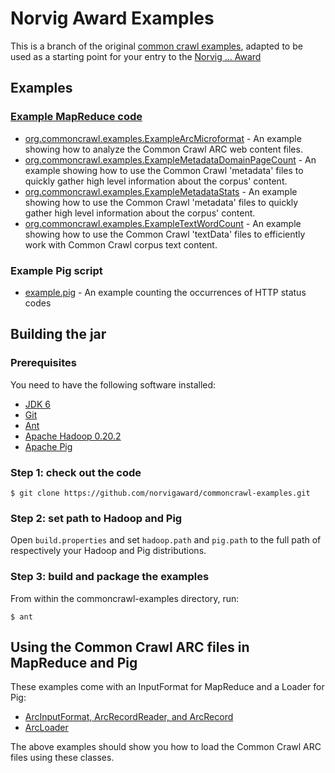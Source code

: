 Norvig Award Examples
=====================

This is a branch of the original [common crawl examples](https://github.com/commoncrawl/commoncrawl-examples),
adapted to be used as a starting point for your entry to the [Norvig ... Award](http://www.sara.nl)

Examples
--------

### [Example MapReduce code](https://github.com/norvigaward/commoncrawl-examples/tree/master/src/java/org/commoncrawl/examples)

* [org.commoncrawl.examples.ExampleArcMicroformat](https://github.com/norvigaward/commoncrawl-examples/blob/master/src/java/org/commoncrawl/examples/ExampleArcMicroformat.java) - An example showing how to analyze the Common Crawl ARC web content files.
* [org.commoncrawl.examples.ExampleMetadataDomainPageCount](https://github.com/norvigaward/commoncrawl-examples/blob/master/src/java/org/commoncrawl/examples/ExampleMetadataDomainPageCount.java) - An example showing how to use the Common Crawl 'metadata' files to quickly gather high level information about the corpus' content.
* [org.commoncrawl.examples.ExampleMetadataStats](https://github.com/norvigaward/commoncrawl-examples/blob/master/src/java/org/commoncrawl/examples/ExampleMetadataStats.java) - An example showing how to use the Common Crawl 'metadata' files to quickly gather high level information about the corpus' content.
* [org.commoncrawl.examples.ExampleTextWordCount](https://github.com/norvigaward/commoncrawl-examples/blob/master/src/java/org/commoncrawl/examples/ExampleTextWordCount.java) - An example showing how to use the Common Crawl 'textData' files to efficiently work with Common Crawl corpus text content.

### Example Pig script

* [example.pig](https://github.com/norvigaward/commoncrawl-examples/blob/master/example.pig) - An example counting the occurrences of HTTP status codes

Building the jar
----------------

### Prerequisites

You need to have the following software installed:

* [JDK 6](http://www.oracle.com/technetwork/java/index.html)
* [Git](http://git-scm.com/)
* [Ant](http://ant.apache.org/)
* [Apache Hadoop 0.20.2](http://hadoop.apache.org/)
* [Apache Pig](http://pig.apache.org/)


### Step 1: check out the code

    $ git clone https://github.com/norvigaward/commoncrawl-examples.git


### Step 2: set path to Hadoop and Pig

Open `build.properties` and set `hadoop.path` and `pig.path` to the full path of respectively your Hadoop and Pig distributions.


### Step 3: build and package the examples

From within the commoncrawl-examples directory, run:

    $ ant



Using the Common Crawl ARC files in MapReduce and Pig
-----------------------------------------------------

These examples come with an InputFormat for MapReduce and a Loader for Pig:

* [ArcInputFormat, ArcRecordReader, and ArcRecord](https://github.com/norvigaward/commoncrawl-examples/tree/master/src/java/org/commoncrawl/hadoop/mapred)
* [ArcLoader](https://github.com/norvigaward/commoncrawl-examples/blob/master/src/java/org/commoncrawl/pig/ArcLoader.java)

The above examples should show you how to load the Common Crawl ARC files using these classes.